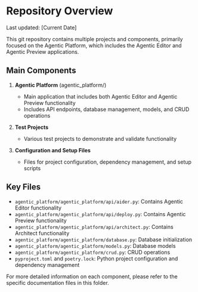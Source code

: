 # Repository Overview

Last updated: [Current Date]

This git repository contains multiple projects and components, primarily focused on the Agentic Platform, which includes the Agentic Editor and Agentic Preview applications.

## Main Components

1. **Agentic Platform** (agentic_platform/)
   - Main application that includes both Agentic Editor and Agentic Preview functionality
   - Includes API endpoints, database management, models, and CRUD operations

2. **Test Projects**
   - Various test projects to demonstrate and validate functionality

3. **Configuration and Setup Files**
   - Files for project configuration, dependency management, and setup scripts

## Key Files

- `agentic_platform/agentic_platform/api/aider.py`: Contains Agentic Editor functionality
- `agentic_platform/agentic_platform/api/deploy.py`: Contains Agentic Preview functionality
- `agentic_platform/agentic_platform/api/architect.py`: Contains Architect functionality
- `agentic_platform/agentic_platform/database.py`: Database initialization
- `agentic_platform/agentic_platform/models.py`: Database models
- `agentic_platform/agentic_platform/crud.py`: CRUD operations
- `pyproject.toml` and `poetry.lock`: Python project configuration and dependency management

For more detailed information on each component, please refer to the specific documentation files in this folder.
